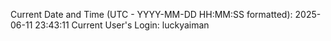Current Date and Time (UTC - YYYY-MM-DD HH:MM:SS formatted): 2025-06-11 23:43:11
Current User's Login: luckyaiman
